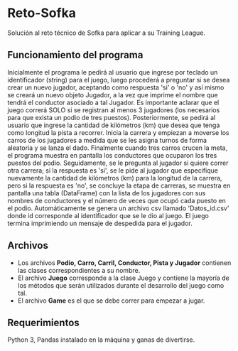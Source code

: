 # Reto-Sofka
Solución al reto técnico de Sofka para aplicar a su Training League. 


## Funcionamiento del programa 

Inicialmente el programa le pedirá al usuario que ingrese por teclado un identificador (string) para el juego, luego
procederá a preguntar si se desea crear un nuevo jugador, aceptando como respuesta 'si' o 'no' y así mismo se creará 
un nuevo objeto Jugador, a la vez que imprime el nombre que tendrá el conductor asociado a tal Jugador. Es importante
aclarar que el juego correrá SOLO si se registran al menos 3 jugadores (los necesarios para que exista un podio de 
tres puestos). Posteriormente, se pedirá al usuario que ingrese la cantidad de kilómetros (km) que desea que tenga como
longitud la pista a recorrer. Inicia la carrera y empiezan a moverse los carros de los jugadores a medida que se les asigna
turnos de forma aleatoria y se lanza el dado. Finalmente cuando tres carros crucen la meta, el programa muestra en pantalla
los conductores que ocuparon los tres puestos del podio. Seguidamente, se le pregunta al jugador si quiere correr otra carrera;
si la respuesta es 'si', se le pide al jugador que especifique nuevamente la cantidad de kilómetros (km) para la longitud
de la carrera, pero si la respuesta es 'no', se concluye la etapa de carreras, se muestra en pantalla una tabla (DataFrame) 
con la lista de los jugadores con sus nombres de conductores y el número de veces que ocupó cada puesto en el podio. 
Automáticamente se  genera un archivo csv llamado 'Datos_id.csv' donde id corresponde al identificador que se le dio al juego. 
El juego termina imprimiendo un mensaje de despedida para el jugador.

## Archivos

* Los archivos **Podio, Carro, Carril, Conductor, Pista y Jugador** contienen las clases correspondientes a su nombre. 
* El archivo **Juego** corresponde a la clase Juego y contiene la mayoría de los métodos que serán utilizados durante
el desarrollo del juego como tal. 
* El archivo **Game** es el que se debe correr para empezar a jugar. 

## Requerimientos

Python 3, Pandas instalado en la máquina y ganas de divertirse.
